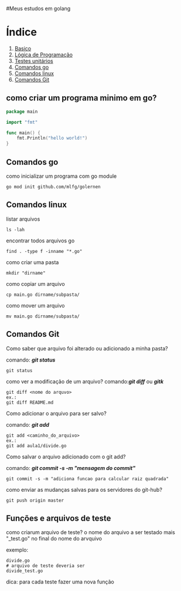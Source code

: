 #Meus estudos em golang

# Índice
1. [Basico](#como-criar-um-programa-minimo-em-go)
2. [Lógica de Programação](#example2)
3. [Testes unitários](#third-example)
4. [Comandos go](#comandos-go)
5. [Comandos linux](#comandos-linux)
6. [Comandos Git](#fourth-examplehttpwwwfourthexamplecom)

## como criar um programa minimo em go?

```go
package main

import "fmt"

func main() {
    fmt.Println("hello world!")
}
```

## Comandos go

como inicializar um programa com go module

```shell script
go mod init github.com/mlfg/golernen
``` 

## Comandos linux

listar arquivos 

```shell script
ls -lah
```

encontrar todos arquivos go

```shell script
find . -type f -inname "*.go"
```

como criar uma pasta

```shell script
mkdir "dirname"
```

como copiar um arquivo 

```shell script
cp main.go dirname/subpasta/
```

como mover um arquivo

```shell script
mv main.go dirname/subpasta/
```

## Comandos Git

Como saber que arquivo foi alterado ou adicionado a minha pasta?

comando: ***git status***

```shell script
git status
```

como ver a modificação de um arquivo?
comando:***git diff*** ou ***gitk***
````shell script
git diff <nome do arquvo>
ex.:
git diff README.md
````

Como adicionar o arquivo para ser salvo?

comando: ***git add***

```shell script
git add <caminho_do_arquivo>
ex.:
git add aula1/divide.go
```

Como salvar o arquivo adicionado com o git add?

comando: ***git commit -s -m "mensagem do commit"***

```shell script
git commit -s -m "adiciona funcao para calcular raiz quadrada"
```

como enviar as mudanças salvas para os servidores do git-hub?

```shell script
git push origin master
```
## Funções e arquivos de teste

como criarum arquivo de teste?
o nome do arquivo a ser testado mais "_test.go" 
no final do nome do arvquivo

exemplo:

```shell script
divide.go
# arquivo de teste deveria ser
divide_test.go
```
dica: para cada teste fazer uma nova função

